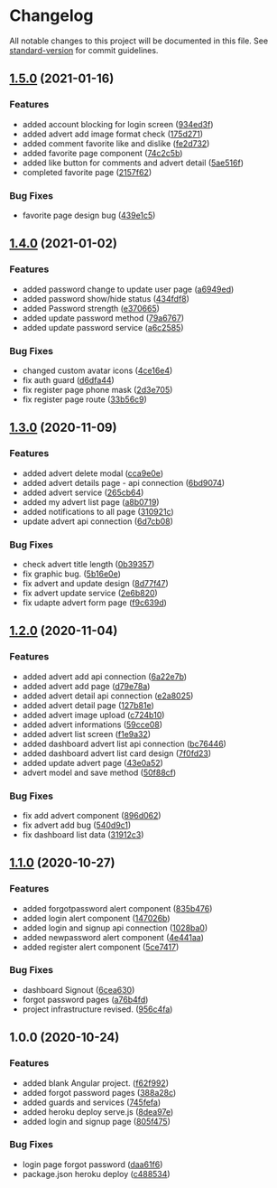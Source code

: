 # Changelog

All notable changes to this project will be documented in this file. See [standard-version](https://github.com/conventional-changelog/standard-version) for commit guidelines.

## [1.5.0](https://github.com/AyberkCakar/Petner-Angular/compare/v1.4.0...v1.5.0) (2021-01-16)


### Features

* added account blocking for login screen ([934ed3f](https://github.com/AyberkCakar/Petner-Angular/commit/934ed3f31f596c710ce9fc458c5e3bd922071403))
* added advert add image format check ([175d271](https://github.com/AyberkCakar/Petner-Angular/commit/175d2713d555a873d6a3c40ce700f41061c749f8))
* added comment favorite like and dislike ([fe2d732](https://github.com/AyberkCakar/Petner-Angular/commit/fe2d732d88997792a43ca6077eb5b64972448224))
* added favorite page component ([74c2c5b](https://github.com/AyberkCakar/Petner-Angular/commit/74c2c5b39d9808fba1c69608c175d3d0f3e169a2))
* added like button for comments and advert detail ([5ae516f](https://github.com/AyberkCakar/Petner-Angular/commit/5ae516fdc54da2137a03f631c3f42195d087a89a))
* completed favorite page ([2157f62](https://github.com/AyberkCakar/Petner-Angular/commit/2157f62f06dd9b75f051436371abf62286924b9d))


### Bug Fixes

* favorite page design bug ([439e1c5](https://github.com/AyberkCakar/Petner-Angular/commit/439e1c54129520a13aa52de96ad83cdc3ffffbbd))

## [1.4.0](https://github.com/AyberkCakar/Petner-Angular/compare/v1.3.0...v1.4.0) (2021-01-02)


### Features

* added password change to update user page ([a6949ed](https://github.com/AyberkCakar/Petner-Angular/commit/a6949ed257e8748d3c9bd28dd9fd4582dcf6a597))
* added password show/hide status ([434fdf8](https://github.com/AyberkCakar/Petner-Angular/commit/434fdf81b50c72185f4a0cbe8b0ec19bb8492f9a))
* added Password strength ([e370665](https://github.com/AyberkCakar/Petner-Angular/commit/e3706656b6c1bd1de36c39fbf0d976ea3bfb3422))
* added update password method ([79a6767](https://github.com/AyberkCakar/Petner-Angular/commit/79a676713c51c0550eed5e59cfba758caed4970a))
* added update password service ([a6c2585](https://github.com/AyberkCakar/Petner-Angular/commit/a6c258556bccb0049bf14fa283439782257c78eb))

### Bug Fixes

* changed custom avatar icons ([4ce16e4](https://github.com/AyberkCakar/Petner-Angular/commit/4ce16e4792fd40950e0d28f3f1e48df69b5ca499))
* fix auth guard ([d6dfa44](https://github.com/AyberkCakar/Petner-Angular/commit/d6dfa44ea125b296a31fb45616ec160615292be5))
* fix register page phone mask ([2d3e705](https://github.com/AyberkCakar/Petner-Angular/commit/2d3e705b7016912dbe5a00deb15b5014e8d7e368))
* fix register page route ([33b56c9](https://github.com/AyberkCakar/Petner-Angular/commit/33b56c9acd7891de18d87420689b1fb3f222ff23))

## [1.3.0](https://github.com/AyberkCakar/Petner-Angular/compare/v1.2.0...v1.3.0) (2020-11-09)


### Features

* added advert delete modal ([cca9e0e](https://github.com/AyberkCakar/Petner-Angular/commit/cca9e0e872a7326d3f1095c048f8d5cc68837a0a))
* added advert details page - api connection ([6bd9074](https://github.com/AyberkCakar/Petner-Angular/commit/6bd9074a18aa01e746a0a19e78db396fba839e41))
* added advert service ([265cb64](https://github.com/AyberkCakar/Petner-Angular/commit/265cb64760bdcce206dba196a16f082d87617731))
* added my advert list page ([a8b0719](https://github.com/AyberkCakar/Petner-Angular/commit/a8b0719a134a8aae11ad12a3753bce22ce09e485))
* added notifications to all page ([310921c](https://github.com/AyberkCakar/Petner-Angular/commit/310921cc01472a23d55bbab4b69a5978966a8a2f))
* update advert api connection ([6d7cb08](https://github.com/AyberkCakar/Petner-Angular/commit/6d7cb08cf44e831c7dd6301457a98a7e23ef923d))


### Bug Fixes

* check advert title length ([0b39357](https://github.com/AyberkCakar/Petner-Angular/commit/0b39357048d880baa5f8b67cfb4642c76bb87f91))
* fix  graphic bug. ([5b16e0e](https://github.com/AyberkCakar/Petner-Angular/commit/5b16e0eac94e220eecd9c93b421e6525462521ad))
* fix advert and update design ([8d77f47](https://github.com/AyberkCakar/Petner-Angular/commit/8d77f47b5bef263bc65ee817a38a2f44fd6e4ab4))
* fix advert update service ([2e6b820](https://github.com/AyberkCakar/Petner-Angular/commit/2e6b8205ff02fea4b8def4f32711997a92acf78f))
* fix udapte advert form page ([f9c639d](https://github.com/AyberkCakar/Petner-Angular/commit/f9c639d2296665b27498a9cabac7b393aecf06c0))

## [1.2.0](https://github.com/AyberkCakar/Petner-Angular/compare/v1.1.0...v1.2.0) (2020-11-04)


### Features

* added advert add api connection ([6a22e7b](https://github.com/AyberkCakar/Petner-Angular/commit/6a22e7bc442e5b1ad528da71af44f034b2196f17))
* added advert add page ([d79e78a](https://github.com/AyberkCakar/Petner-Angular/commit/d79e78ab15db09d8e38c28f4928447f56016f28b))
* added advert detail api connection ([e2a8025](https://github.com/AyberkCakar/Petner-Angular/commit/e2a80256d1375deb35d4b66cee441ce58f8deee5))
* added advert detail page ([127b81e](https://github.com/AyberkCakar/Petner-Angular/commit/127b81e128ea2ce48012c3ca6e26a2cfc924495d))
* added advert image upload ([c724b10](https://github.com/AyberkCakar/Petner-Angular/commit/c724b10765e3a7250f65f2dc460d82174dd54d80))
* added advert informations ([59cce08](https://github.com/AyberkCakar/Petner-Angular/commit/59cce080c924bd9109b55bcf8a8a0bba00c58062))
* added advert list screen ([f1e9a32](https://github.com/AyberkCakar/Petner-Angular/commit/f1e9a32f74a24f1080dc98ef8f116af3b7e1293e))
* added dashboard advert list api connection ([bc76446](https://github.com/AyberkCakar/Petner-Angular/commit/bc764461424e4d6b97210916375538329ebfa6b2))
* added dashboard advert list card design ([7f0fd23](https://github.com/AyberkCakar/Petner-Angular/commit/7f0fd233fa40a1bb1b8c666a814681e5a32e297c))
* added update advert page ([43e0a52](https://github.com/AyberkCakar/Petner-Angular/commit/43e0a5266a3d08c00e707b721718006a94ed5abe))
* advert model and save method ([50f88cf](https://github.com/AyberkCakar/Petner-Angular/commit/50f88cf43b6db627e0c5dcffe1dfdc9a0ac2af68))


### Bug Fixes

* fix add advert component ([896d062](https://github.com/AyberkCakar/Petner-Angular/commit/896d062c61e278e590f5b2675690d1bce59c9f11))
* fix advert add bug ([540d9c1](https://github.com/AyberkCakar/Petner-Angular/commit/540d9c15e428b22ae5edc20b71da650826c0175f))
* fix dashboard list data ([31912c3](https://github.com/AyberkCakar/Petner-Angular/commit/31912c3aaa8677ce17c46f5f4995f716def809a5))

## [1.1.0](https://github.com/AyberkCakar/Petner-Angular/compare/v0.0.0...v1.1.0) (2020-10-27)


### Features

* added forgotpassword alert component ([835b476](https://github.com/AyberkCakar/Petner-Angular/commit/835b476e03f9ae60afbbccee211d541d0c142d45))
* added login alert component ([147026b](https://github.com/AyberkCakar/Petner-Angular/commit/147026bb5590ceb2d06644820913af20d700ca66))
* added login and signup api connection ([1028ba0](https://github.com/AyberkCakar/Petner-Angular/commit/1028ba022eea3b55ca60f80d1422fb98ee00f584))
* added newpassword alert component ([4e441aa](https://github.com/AyberkCakar/Petner-Angular/commit/4e441aa49b5cdfffd762ce25473979cffe144987))
* added register alert component ([5ce7417](https://github.com/AyberkCakar/Petner-Angular/commit/5ce7417000c312c9f4b32b942ace2a77f75aa204))


### Bug Fixes

* dashboard Signout ([6cea630](https://github.com/AyberkCakar/Petner-Angular/commit/6cea6304c80d1b003deb622ad9e0420dee8432d0))
* forgot password pages ([a76b4fd](https://github.com/AyberkCakar/Petner-Angular/commit/a76b4fdeb916e49c4012c4fb443bec8f5faa0823))
* project infrastructure revised. ([956c4fa](https://github.com/AyberkCakar/Petner-Angular/commit/956c4faa4bf900ce411b75cb23ba612e25d210a5))

## 1.0.0 (2020-10-24)


### Features

* added blank Angular project. ([f62f992](https://github.com/AyberkCakar/Petner-Angular/commit/f62f992caeb5652145b2ae9cd1e9f51d5f0650a3))
* added forgot password pages ([388a28c](https://github.com/AyberkCakar/Petner-Angular/commit/388a28c9a7af7034f88f842e4ae5ec800f669d7b))
* added guards and services ([745fefa](https://github.com/AyberkCakar/Petner-Angular/commit/745fefa24d8afcc336ae6b65c83e638e2355e392))
* added heroku deploy serve.js ([8dea97e](https://github.com/AyberkCakar/Petner-Angular/commit/8dea97e79eb346998d1564670500ed3f10df2f8c))
* added login and signup page ([805f475](https://github.com/AyberkCakar/Petner-Angular/commit/805f475effcf9d86dbb9885775a9c6542c615995))


### Bug Fixes

* login page forgot password ([daa61f6](https://github.com/AyberkCakar/Petner-Angular/commit/daa61f69c81ae2148794ec1b6998b38673e07437))
* package.json heroku deploy ([c488534](https://github.com/AyberkCakar/Petner-Angular/commit/c48853482b33c259f96b6876ac0ff73bfd81b35f))
